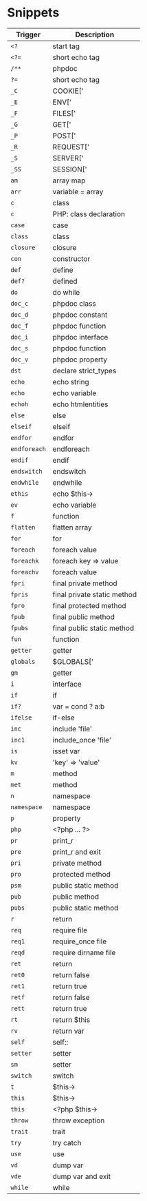 # Snippets

| Trigger | Description |
| ------- | ----------- |
| `<?` | start tag |
| `<?=` | short echo tag |
| `/**` | phpdoc |
| `?=` | short echo tag |
| `_C` | COOKIE['|'] |
| `_E` | ENV['|'] |
| `_F` | FILES['|'] |
| `_G` | GET['|'] |
| `_P` | POST['|'] |
| `_R` | REQUEST['|'] |
| `_S` | SERVER['|'] |
| `_SS` | SESSION['|'] |
| `am` | array map |
| `arr` | variable = array |
| `c` | class |
| `c` | PHP: class declaration |
| `case` | case |
| `class` | class |
| `closure` | closure |
| `con` | constructor |
| `def` | define |
| `def?` | defined |
| `do` | do while |
| `doc_c` | phpdoc class |
| `doc_d` | phpdoc constant |
| `doc_f` | phpdoc function |
| `doc_i` | phpdoc interface |
| `doc_s` | phpdoc function |
| `doc_v` | phpdoc property |
| `dst` | declare strict_types |
| `echo` | echo string |
| `echo` | echo variable |
| `echoh` | echo htmlentities |
| `else` | else |
| `elseif` | elseif |
| `endfor` | endfor |
| `endforeach` | endforeach |
| `endif` | endif |
| `endswitch` | endswitch |
| `endwhile` | endwhile |
| `ethis` | echo $this-&gt; |
| `ev` | echo variable |
| `f` | function |
| `flatten` | flatten array |
| `for` | for |
| `foreach` | foreach value |
| `foreachk` | foreach key => value |
| `foreachv` | foreach value |
| `fpri` | final private method |
| `fpris` | final private static method |
| `fpro` | final protected method |
| `fpub` | final public method |
| `fpubs` | final public static method |
| `fun` | function |
| `getter` | getter |
| `globals` | $GLOBALS['|'] |
| `gm` | getter |
| `i` | interface |
| `if` | if |
| `if?` | var = cond ? a:b |
| `ifelse` | if-else |
| `inc` | include 'file' |
| `inc1` | include_once 'file' |
| `is` | isset var |
| `kv` | 'key' => 'value' |
| `m` | method |
| `met` | method |
| `n` | namespace |
| `namespace` | namespace |
| `p` | property |
| `php` | &lt;?php ... ?&gt; |
| `pr` | print_r |
| `pre` | print_r and exit |
| `pri` | private method |
| `pro` | protected method |
| `psm` | public static method |
| `pub` | public method |
| `pubs` | public static method |
| `r` | return |
| `req` | require file |
| `req1` | require_once file |
| `reqd` | require dirname file |
| `ret` | return |
| `ret0` | return false |
| `ret1` | return true |
| `retf` | return false |
| `rett` | return true |
| `rt` | return $this |
| `rv` | return var |
| `self` | self:: |
| `setter` | setter |
| `sm` | setter |
| `switch` | switch |
| `t` | $this-&gt; |
| `this` | $this-&gt; |
| `this` | &lt;?php $this-&gt;| ?&gt; |
| `throw` | throw exception |
| `trait` | trait |
| `try` | try catch |
| `use` | use |
| `vd` | dump var |
| `vde` | dump var and exit |
| `while` | while |
